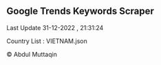 

## Google Trends Keywords Scraper 
 
Last Update 31-12-2022 , 21:31:24

Country List :
VIETNAM.json



© Abdul Muttaqin 
